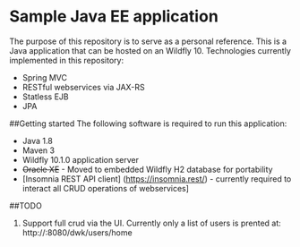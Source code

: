 # Sample Java EE application
The purpose of this repository is to serve as a personal reference. This is a Java application that can be hosted on an Wildfly 10. Technologies currently implemented in this repository:

+ Spring MVC
+ RESTful webservices via JAX-RS
+ Statless EJB
+ JPA


##Getting started
The following software is required to run this application:

+ Java 1.8
+ Maven 3
+ Wildfly 10.1.0 application server
+  ~~Oracle XE~~ - Moved to embedded Wildfly H2 database for portability
+ [Insomnia REST API client] (https://insomnia.rest/)  - currently required to interact all CRUD operations of webservices]


##TODO
1. Support full crud via the UI. Currently only a list of users is prented at: http://<Server-address>:8080/dwk/users/home